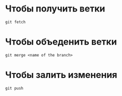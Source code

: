 # Чтобы получить ветки 
`git fetch`

# Чтобы объеденить ветки
`git merge <name of the branch>`

# Чтобы залить изменения
`git push`


